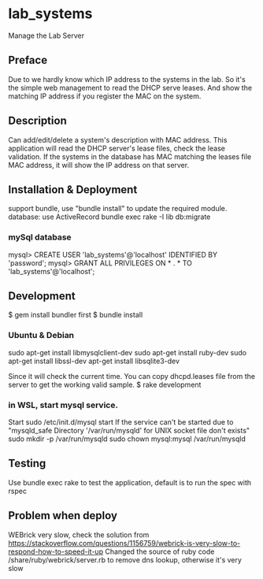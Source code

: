 # lab_systems
Manage the Lab Server

## Preface
Due to we hardly know which IP address to the systems in the lab. So it's the simple web management to read the DHCP serve leases.
And show the matching IP address if you register the MAC on the system.

## Description
Can add/edit/delete a system's description with MAC address. This application will read the DHCP server's lease files, check the lease validation.
If the systems in the database has MAC matching the leases file MAC address, it will show the IP address on that server.

## Installation & Deployment
support bundle, use "bundle install" to update the required module.
database: use ActiveRecord
bundle exec rake -I lib db:migrate
### mySql database
mysql> CREATE USER 'lab_systems'@'localhost' IDENTIFIED BY 'password';
mysql> GRANT ALL PRIVILEGES ON * . * TO 'lab_systems'@'localhost';


## Development
$ gem install bundler first
$ bundle install
### Ubuntu & Debian
sudo apt-get install libmysqlclient-dev
sudo apt-get install ruby-dev
sudo apt-get install libssl-dev
apt-get install libsqlite3-dev

Since it will check the current time.
You can copy dhcpd.leases file from the server to get the working valid sample.
$ rake development
### in WSL, start mysql service.
Start sudo /etc/init.d/mysql start 
If the service can't be started due to "mysqld_safe Directory '/var/run/mysqld' for UNIX socket file don't exists"
sudo mkdir -p /var/run/mysqld 
sudo chown mysql:mysql /var/run/mysqld

## Testing
Use bundle exec rake to test the application, default is to run the spec with rspec

## Problem when deploy

WEBrick very slow, check the solution from https://stackoverflow.com/questions/1156759/webrick-is-very-slow-to-respond-how-to-speed-it-up
Changed the source of ruby code /share/ruby/webrick/server.rb to remove dns lookup, otherwise it's very slow

